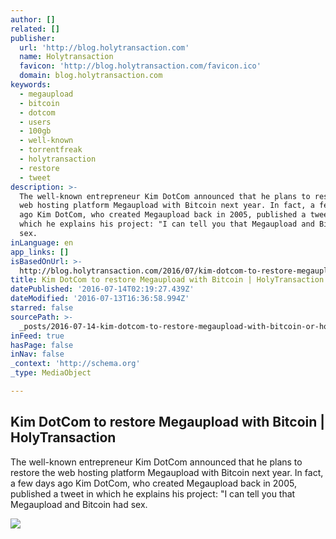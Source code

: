 ```yaml
---
author: []
related: []
publisher:
  url: 'http://blog.holytransaction.com'
  name: Holytransaction
  favicon: 'http://blog.holytransaction.com/favicon.ico'
  domain: blog.holytransaction.com
keywords:
  - megaupload
  - bitcoin
  - dotcom
  - users
  - 100gb
  - well-known
  - torrentfreak
  - holytransaction
  - restore
  - tweet
description: >-
  The well-known entrepreneur Kim DotCom announced that he plans to restore the
  web hosting platform Megaupload with Bitcoin next year. In fact, a few days
  ago Kim DotCom, who created Megaupload back in 2005, published a tweet in
  which he explains his project: "I can tell you that Megaupload and Bitcoin had
  sex.
inLanguage: en
app_links: []
isBasedOnUrl: >-
  http://blog.holytransaction.com/2016/07/kim-dotcom-to-restore-megaupload-with.html
title: Kim DotCom to restore Megaupload with Bitcoin | HolyTransaction
datePublished: '2016-07-14T02:19:27.439Z'
dateModified: '2016-07-13T16:36:58.994Z'
starred: false
sourcePath: >-
  _posts/2016-07-14-kim-dotcom-to-restore-megaupload-with-bitcoin-or-holytransact.md
inFeed: true
hasPage: false
inNav: false
_context: 'http://schema.org'
_type: MediaObject

---
```

<article style=""><h1>Kim DotCom to restore Megaupload with Bitcoin | HolyTransaction</h1><p>The well-known entrepreneur Kim DotCom announced that he plans to restore the web hosting platform Megaupload with Bitcoin next year. In fact, a few days ago Kim DotCom, who created Megaupload back in 2005, published a tweet in which he explains his project: "I can tell you that Megaupload and Bitcoin had sex.</p><img src="https://4.bp.blogspot.com/-q0aMac4BnkE/V4Zlrte0tSI/AAAAAAAAAns/ZyJXX_dc93k6EOqXhtjtOVEzyM-nZT2EACLcB/w1200-h630-p-nu/Kim-Dotcom-011.jpg" /></article>